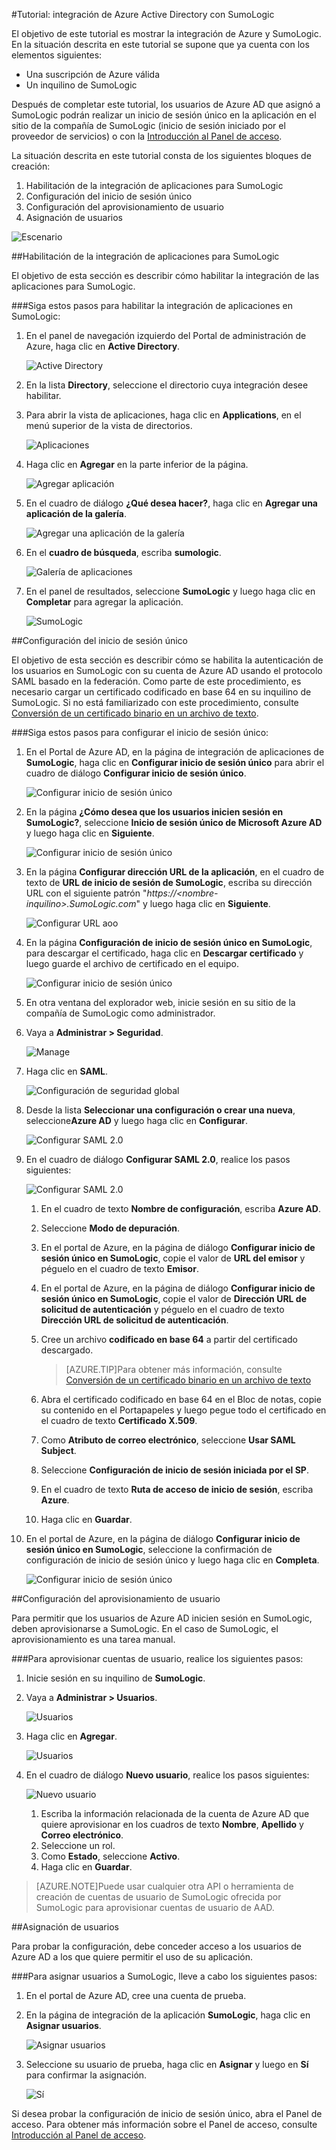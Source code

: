 <properties 
    pageTitle="Tutorial: Integración de Azure Active Directory con SumoLogic | Microsoft Azure" 
    description="Aprenda cómo usar SumoLogic con Azure Active Directory para habilitar el inicio de sesión único, el aprovisionamiento automatizado, etc." 
    services="active-directory" 
    authors="MarkusVi"  
    documentationCenter="na" 
    manager="stevenpo"/>
<tags 
    ms.service="active-directory" 
    ms.devlang="na" 
    ms.topic="article" 
    ms.tgt_pltfrm="na" 
    ms.workload="identity" 
    ms.date="01/12/2016" 
    ms.author="markvi" />

#Tutorial: integración de Azure Active Directory con SumoLogic
  
El objetivo de este tutorial es mostrar la integración de Azure y SumoLogic. En la situación descrita en este tutorial se supone que ya cuenta con los elementos siguientes:

-   Una suscripción de Azure válida
-   Un inquilino de SumoLogic
  
Después de completar este tutorial, los usuarios de Azure AD que asignó a SumoLogic podrán realizar un inicio de sesión único en la aplicación en el sitio de la compañía de SumoLogic (inicio de sesión iniciado por el proveedor de servicios) o con la [Introducción al Panel de acceso](active-directory-saas-access-panel-introduction.md).
  
La situación descrita en este tutorial consta de los siguientes bloques de creación:

1.  Habilitación de la integración de aplicaciones para SumoLogic
2.  Configuración del inicio de sesión único
3.  Configuración del aprovisionamiento de usuario
4.  Asignación de usuarios

![Escenario](./media/active-directory-saas-sumologic-tutorial/IC778549.png "Escenario")

##Habilitación de la integración de aplicaciones para SumoLogic
  
El objetivo de esta sección es describir cómo habilitar la integración de las aplicaciones para SumoLogic.

###Siga estos pasos para habilitar la integración de aplicaciones en SumoLogic:

1.  En el panel de navegación izquierdo del Portal de administración de Azure, haga clic en **Active Directory**.

    ![Active Directory](./media/active-directory-saas-sumologic-tutorial/IC700993.png "Active Directory")

2.  En la lista **Directory**, seleccione el directorio cuya integración desee habilitar.

3.  Para abrir la vista de aplicaciones, haga clic en **Applications**, en el menú superior de la vista de directorios.

    ![Aplicaciones](./media/active-directory-saas-sumologic-tutorial/IC700994.png "Aplicaciones")

4.  Haga clic en **Agregar** en la parte inferior de la página.

    ![Agregar aplicación](./media/active-directory-saas-sumologic-tutorial/IC749321.png "Agregar aplicación")

5.  En el cuadro de diálogo **¿Qué desea hacer?**, haga clic en **Agregar una aplicación de la galería**.

    ![Agregar una aplicación de la galería](./media/active-directory-saas-sumologic-tutorial/IC749322.png "Agregar una aplicación de la galería")

6.  En el **cuadro de búsqueda**, escriba **sumologic**.

    ![Galería de aplicaciones](./media/active-directory-saas-sumologic-tutorial/IC778550.png "Galería de aplicaciones")

7.  En el panel de resultados, seleccione **SumoLogic** y luego haga clic en **Completar** para agregar la aplicación.

    ![SumoLogic](./media/active-directory-saas-sumologic-tutorial/IC778551.png "SumoLogic")

##Configuración del inicio de sesión único
  
El objetivo de esta sección es describir cómo se habilita la autenticación de los usuarios en SumoLogic con su cuenta de Azure AD usando el protocolo SAML basado en la federación. Como parte de este procedimiento, es necesario cargar un certificado codificado en base 64 en su inquilino de SumoLogic. Si no está familiarizado con este procedimiento, consulte [Conversión de un certificado binario en un archivo de texto](http://youtu.be/PlgrzUZ-Y1o).

###Siga estos pasos para configurar el inicio de sesión único:

1.  En el Portal de Azure AD, en la página de integración de aplicaciones de **SumoLogic**, haga clic en **Configurar inicio de sesión único** para abrir el cuadro de diálogo **Configurar inicio de sesión único**.

    ![Configurar inicio de sesión único](./media/active-directory-saas-sumologic-tutorial/IC778552.png "Configurar inicio de sesión único")

2.  En la página **¿Cómo desea que los usuarios inicien sesión en SumoLogic?**, seleccione **Inicio de sesión único de Microsoft Azure AD** y luego haga clic en **Siguiente**.

    ![Configurar inicio de sesión único](./media/active-directory-saas-sumologic-tutorial/IC778553.png "Configurar inicio de sesión único")

3.  En la página **Configurar dirección URL de la aplicación**, en el cuadro de texto de **URL de inicio de sesión de SumoLogic**, escriba su dirección URL con el siguiente patrón "*https://\<nombre-inquilino>.SumoLogic.com*" y luego haga clic en **Siguiente**.

    ![Configurar URL aoo](./media/active-directory-saas-sumologic-tutorial/IC778554.png "Configurar URL aoo")

4.  En la página **Configuración de inicio de sesión único en SumoLogic**, para descargar el certificado, haga clic en **Descargar certificado** y luego guarde el archivo de certificado en el equipo.

    ![Configurar inicio de sesión único](./media/active-directory-saas-sumologic-tutorial/IC778555.png "Configurar inicio de sesión único")

5.  En otra ventana del explorador web, inicie sesión en su sitio de la compañía de SumoLogic como administrador.

6.  Vaya a **Administrar > Seguridad**.

    ![Manage](./media/active-directory-saas-sumologic-tutorial/IC778556.png "Manage")

7.  Haga clic en **SAML**.

    ![Configuración de seguridad global](./media/active-directory-saas-sumologic-tutorial/IC778557.png "Configuración de seguridad global")

8.  Desde la lista **Seleccionar una configuración o crear una nueva**, seleccione**Azure AD** y luego haga clic en **Configurar**.

    ![Configurar SAML 2.0](./media/active-directory-saas-sumologic-tutorial/IC778558.png "Configurar SAML 2.0")

9.  En el cuadro de diálogo **Configurar SAML 2.0**, realice los pasos siguientes:

    ![Configurar SAML 2.0](./media/active-directory-saas-sumologic-tutorial/IC778559.png "Configurar SAML 2.0")

    1.  En el cuadro de texto **Nombre de configuración**, escriba **Azure AD**.
    2.  Seleccione **Modo de depuración**.
    3.  En el portal de Azure, en la página de diálogo **Configurar inicio de sesión único en SumoLogic**, copie el valor de **URL del emisor** y péguelo en el cuadro de texto **Emisor**.
    4.  En el portal de Azure, en la página de diálogo **Configurar inicio de sesión único en SumoLogic**, copie el valor de **Dirección URL de solicitud de autenticación** y péguelo en el cuadro de texto **Dirección URL de solicitud de autenticación**.
    5.  Cree un archivo **codificado en base 64** a partir del certificado descargado.  

        >[AZURE.TIP]Para obtener más información, consulte [Conversión de un certificado binario en un archivo de texto](http://youtu.be/PlgrzUZ-Y1o)

    6.  Abra el certificado codificado en base 64 en el Bloc de notas, copie su contenido en el Portapapeles y luego pegue todo el certificado en el cuadro de texto **Certificado X.509**.
    7.  Como **Atributo de correo electrónico**, seleccione **Usar SAML Subject**.
    8.  Seleccione **Configuración de inicio de sesión iniciada por el SP**.
    9.  En el cuadro de texto **Ruta de acceso de inicio de sesión**, escriba **Azure**.
    10. Haga clic en **Guardar**.

10. En el portal de Azure, en la página de diálogo **Configurar inicio de sesión único en SumoLogic**, seleccione la confirmación de configuración de inicio de sesión único y luego haga clic en **Completa**.

    ![Configurar inicio de sesión único](./media/active-directory-saas-sumologic-tutorial/IC778560.png "Configurar inicio de sesión único")

##Configuración del aprovisionamiento de usuario
  
Para permitir que los usuarios de Azure AD inicien sesión en SumoLogic, deben aprovisionarse a SumoLogic. En el caso de SumoLogic, el aprovisionamiento es una tarea manual.

###Para aprovisionar cuentas de usuario, realice los siguientes pasos:

1.  Inicie sesión en su inquilino de **SumoLogic**.

2.  Vaya a **Administrar > Usuarios**.

    ![Usuarios](./media/active-directory-saas-sumologic-tutorial/IC778561.png "Usuarios")

3.  Haga clic en **Agregar**.

    ![Usuarios](./media/active-directory-saas-sumologic-tutorial/IC778562.png "Usuarios")

4.  En el cuadro de diálogo **Nuevo usuario**, realice los pasos siguientes:

    ![Nuevo usuario](./media/active-directory-saas-sumologic-tutorial/IC778563.png "Nuevo usuario")

    1.  Escriba la información relacionada de la cuenta de Azure AD que quiere aprovisionar en los cuadros de texto **Nombre**, **Apellido** y **Correo electrónico**.
    2.  Seleccione un rol.
    3.  Como **Estado**, seleccione **Activo**.
    4.  Haga clic en **Guardar**.

>[AZURE.NOTE]Puede usar cualquier otra API o herramienta de creación de cuentas de usuario de SumoLogic ofrecida por SumoLogic para aprovisionar cuentas de usuario de AAD.

##Asignación de usuarios
  
Para probar la configuración, debe conceder acceso a los usuarios de Azure AD a los que quiere permitir el uso de su aplicación.

###Para asignar usuarios a SumoLogic, lleve a cabo los siguientes pasos:

1.  En el portal de Azure AD, cree una cuenta de prueba.

2.  En la página de integración de la aplicación **SumoLogic**, haga clic en **Asignar usuarios**.

    ![Asignar usuarios](./media/active-directory-saas-sumologic-tutorial/IC778564.png "Asignar usuarios")

3.  Seleccione su usuario de prueba, haga clic en **Asignar** y luego en **Sí** para confirmar la asignación.

    ![Sí](./media/active-directory-saas-sumologic-tutorial/IC767830.png "Sí")
  
Si desea probar la configuración de inicio de sesión único, abra el Panel de acceso. Para obtener más información sobre el Panel de acceso, consulte [Introducción al Panel de acceso](active-directory-saas-access-panel-introduction.md).

<!---HONumber=AcomDC_0114_2016-->